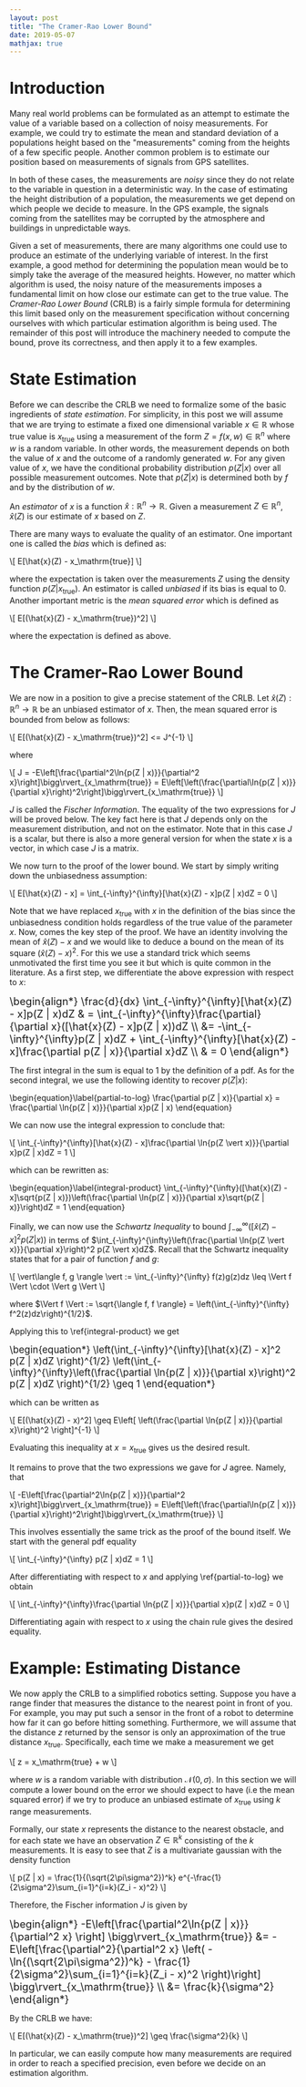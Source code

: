 ```yaml
---
layout: post
title: "The Cramer-Rao Lower Bound"
date: 2019-05-07
mathjax: true
---
```


# Introduction

Many real world problems can be formulated as an attempt to estimate the value of a variable based on a collection of noisy measurements. For example, we could try to estimate the mean and standard deviation of a populations height based on the "measurements" coming from the heights of a few specific people. Another common problem is to estimate our position based on measurements of signals from GPS satellites. 

In both of these cases, the measurements are _noisy_ since they do not relate to the variable in question in a deterministic way. In the case of estimating the height distribution of a population, the measurements we get depend on which people we decide to measure. In the GPS example, the signals coming from the satellites may be corrupted by the atmosphere and buildings in unpredictable ways.

Given a set of measurements, there are many algorithms one could use to produce an estimate of the underlying variable of interest. In the first example, a good method for determining the population mean would be to simply take the average of the measured heights. However, no matter which algorithm is used, the noisy nature of the measurements imposes a fundamental limit on how close our estimate can get to the true value.  The _Cramer-Rao Lower Bound_ (CRLB) is a fairly simple formula for determining this limit based only on the measurement specification without concerning ourselves with which particular estimation algorithm is being used. The remainder of this post will introduce the machinery needed to compute the bound, prove its correctness, and then apply it to a few examples. 

# State Estimation

Before we can describe the CRLB we need to formalize some of the basic ingredients of _state estimation_.
For simplicity, in this post we will assume that we are trying to estimate a fixed one dimensional variable $x \in \mathbb{R}$ whose true value is $x_\mathrm{true}$ using a measurement of the form $Z = f(x, w) \in \mathbb{R}^n$ where $w$ is a random variable.
In other words, the measurement depends on both the value of $x$ and the outcome of a randomly generated $w$. For any given value of $x$, we have the conditional probability distribution $p(Z \vert x)$ over all possible measurement outcomes. Note that $p(Z \vert x)$ is determined both by $f$ and by the distribution of $w$. 

An _estimator_ of $x$ is a function $\hat{x} : \mathbb{R}^n \rightarrow \mathbb{R}$. Given a measurement $Z \in \mathbb{R}^n$, $\hat{x}(Z)$ is our estimate of $x$ based on $Z$.

There are many ways to evaluate the quality of an estimator. One important one is called the _bias_ which is defined as: 

\\[
E[\hat{x}(Z) - x_\mathrm{true}]
\\]

where the expectation is taken over the measurements $Z$ using the density function $p(Z \vert x_\mathrm{true})$. An estimator is called _unbiased_ if its bias is equal to $0$. Another important metric is the _mean squared error_ which is defined as

\\[
E[(\hat{x}(Z) - x_\mathrm{true})^2]
\\]

where the expectation is defined as above.

# The Cramer-Rao Lower Bound

We are now in a position to give a precise statement of the CRLB. Let $\hat{x}(Z): \mathbb{R}^n \rightarrow \mathbb{R}$ be an unbiased estimator of $x$. Then, the mean squared error is bounded from below as follows:

\\[
E[(\hat{x}(Z) - x_\mathrm{true})^2] <= J^{-1}
\\]

where 

\\[
J = -E\left[\frac{\partial^2\ln{p(Z | x)}}{\partial^2 x}\right]\bigg\rvert_{x_\mathrm{true}} = E\left[\left(\frac{\partial\ln{p(Z | x)}}{\partial x}\right)^2\right]\bigg\rvert_{x_\mathrm{true}}
\\]

$J$ is called the _Fischer Information_. The equality of the two expressions for $J$ will be proved below. The key fact here is that $J$ depends only on the measurement distribution, and not on the estimator. Note that in this case $J$ is a scalar, but there is also a more general version for when the state $x$ is a vector, in which case $J$ is a matrix. 

We now turn to the proof of the lower bound. We start by simply writing down the unbiasedness assumption:

\\[
E[\hat{x}(Z) - x] = \int_{-\infty}^{\infty}[\hat{x}(Z) - x]p(Z | x)dZ = 0
\\]

Note that we have replaced $x_\mathrm{true}$ with $x$ in the definition of the bias since the unbiasedness condition holds regardless of the true value of the parameter $x$. Now, comes the key step of the proof. We have an identity involving the mean of $\hat{x}(Z) - x$ and we would like to deduce a bound on the mean of its square $(\hat{x}(Z) - x)^2$. For this we use a standard trick which seems unmotivated the first time you see it but which is quite common in the literature. As a first step, we differentiate the above expression with respect to $x$:


<div style="font-size: 1.3em;">
\begin{align*}
\frac{d}{dx} \int_{-\infty}^{\infty}[\hat{x}(Z) - x]p(Z | x)dZ & =
\int_{-\infty}^{\infty}\frac{\partial}{\partial x}([\hat{x}(Z) - x]p(Z | x))dZ \\
&=  -\int_{-\infty}^{\infty}p(Z | x)dZ + \int_{-\infty}^{\infty}[\hat{x}(Z) -x]\frac{\partial p(Z | x)}{\partial x}dZ \\
& = 0
\end{align*}
</div>

The first integral in the sum is equal to $1$ by the definition of a pdf.
As for the second integral, we use the following identity to recover $p(Z \vert x)$:

\begin{equation}\label{partial-to-log}
\frac{\partial p(Z | x)}{\partial x}  = \frac{\partial \ln{p(Z | x)}}{\partial x}p(Z | x)
\end{equation}

We can now use the integral expression to conclude that:

\\[
\int_{-\infty}^{\infty}[\hat{x}(Z) - x]\frac{\partial \ln{p(Z \vert x)}}{\partial x}p(Z | x)dZ = 1
\\]


which can be rewritten as:

\begin{equation}\label{integral-product}
\int_{-\infty}^{\infty}([\hat{x}(Z) - x]\sqrt{p(Z | x)})\left(\frac{\partial \ln{p(Z | x)}}{\partial x}\sqrt{p(Z | x)}\right)dZ = 1
\end{equation}

Finally, we can now use the _Schwartz Inequality_ to bound $\int_{-\infty}^{\infty}([\hat{x}(Z) - x]^2 p(Z \vert  x))$ in terms of $\int_{-\infty}^{\infty}\left(\frac{\partial \ln{p(Z \vert x)}}{\partial x}\right)^2 p(Z \vert x)dZ$. Recall that the Schwartz inequality states that for a pair of function $f$ and $g$:

\\[
\vert\langle f, g \rangle \vert := \int_{-\infty}^{\infty} f(z)g(z)dz \leq \Vert f \Vert \cdot \Vert g \Vert
\\]

where $\Vert f \Vert := \sqrt{\langle f, f \rangle} = \left(\int_{-\infty}^{\infty} f^2(z)dz\right)^{1/2}$.

Applying this to \ref{integral-product} we get

<div style="font-size: 1.2em;">
\begin{equation*}
\left(\int_{-\infty}^{\infty}[\hat{x}(Z) - x]^2 p(Z | x)dZ \right)^{1/2}
\left(\int_{-\infty}^{\infty}\left(\frac{\partial \ln{p(Z | x)}}{\partial x}\right)^2 p(Z | x)dZ \right)^{1/2} \geq 1
\end{equation*}
</div>

which can be written as

\\[
E[(\hat{x}(Z) - x)^2] \geq E\left[ \left(\frac{\partial \ln{p(Z | x)}}{\partial x}\right)^2 \right]^{-1}
\\]

Evaluating this inequality at $x = x_\mathrm{true}$ gives us the desired result.

It remains to prove that the two expressions we gave for $J$ agree. Namely, that

\\[
-E\left[\frac{\partial^2\ln{p(Z | x)}}{\partial^2 x}\right]\bigg\rvert_{x_\mathrm{true}} = E\left[\left(\frac{\partial\ln{p(Z | x)}}{\partial x}\right)^2\right]\bigg\rvert_{x_\mathrm{true}}
\\]

This involves essentially the same trick as the proof of the bound itself. We start with the general pdf equality

\\[
\int_{-\infty}^{\infty} p(Z | x)dZ = 1
\\]

After differentiating with respect to $x$ and applying \ref{partial-to-log} we obtain

\\[
\int_{-\infty}^{\infty}\frac{\partial \ln{p(Z | x)}}{\partial x}p(Z | x)dZ = 0
\\]

Differentiating again with respect to $x$ using the chain rule gives the desired equality.

# Example: Estimating Distance

We now apply the CRLB to a simplified robotics setting. Suppose you have a range finder that measures the distance to the nearest point in front of you. For example, you may put such a sensor in the front of a robot to determine how far it can go before hitting something. Furthermore, we will assume that the distance $z$ returned by the sensor is only an approximation of the true distance $x_\mathrm{true}$. Specifically, each time we make a measurement we get

\\[
z = x_\mathrm{true} + w
\\]

where $w$ is a random variable with distribution $\mathcal{N}(0, \sigma)$. In this section we will compute a lower bound on the error we should expect to have (i.e the mean squared error) if we try to produce an unbiased estimate of $x_\mathrm{true}$ using $k$ range measurements.

Formally, our state $x$ represents the distance to the nearest obstacle, and for each state we have an observation $Z \in \mathbb{R}^k$ consisting of the $k$ measurements. It is easy to see that $Z$ is a multivariate gaussian with the density function

\\[
p(Z | x) = \frac{1}{(\sqrt{2\pi\sigma^2})^k} e^{-\frac{1}{2\sigma^2}\sum_{i=1}^{i=k}(Z_i - x)^2}
\\]

Therefore, the Fischer information $J$ is given by

<div style="font-size: 1.3em;">
\begin{align*}
-E\left[\frac{\partial^2\ln{p(Z | x)}}{\partial^2 x} \right] \bigg\rvert_{x_\mathrm{true}} &=
-E\left[\frac{\partial^2}{\partial^2 x} \left(
-\ln{(\sqrt{2\pi\sigma^2})^k} - \frac{1}{2\sigma^2}\sum_{i=1}^{i=k}(Z_i - x)^2
\right)\right] \bigg\rvert_{x_\mathrm{true}} \\
&= \frac{k}{\sigma^2}
\end{align*}
</div>

By the CRLB we have:

\\[
E[(\hat{x}(Z) - x_\mathrm{true})^2] \geq \frac{\sigma^2}{k}
\\]

In particular, we can easily compute how many measurements are required in order to reach a specified precision, even before we decide on an estimation algorithm.
